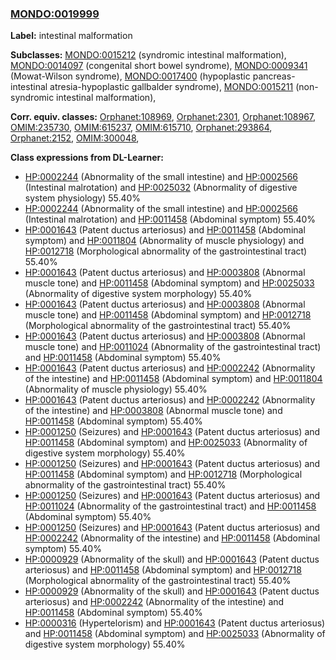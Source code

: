 
### [MONDO:0019999](http://purl.obolibrary.org/obo/MONDO_0019999)
**Label:** intestinal malformation

**Subclasses:** [MONDO:0015212](http://purl.obolibrary.org/obo/MONDO_0015212) (syndromic intestinal malformation), [MONDO:0014097](http://purl.obolibrary.org/obo/MONDO_0014097) (congenital short bowel syndrome), [MONDO:0009341](http://purl.obolibrary.org/obo/MONDO_0009341) (Mowat-Wilson syndrome), [MONDO:0017400](http://purl.obolibrary.org/obo/MONDO_0017400) (hypoplastic pancreas-intestinal atresia-hypoplastic gallbalder syndrome), [MONDO:0015211](http://purl.obolibrary.org/obo/MONDO_0015211) (non-syndromic intestinal malformation), 

**Corr. equiv. classes:** [Orphanet:108969](http://www.orpha.net/ORDO/Orphanet_108969), [Orphanet:2301](http://www.orpha.net/ORDO/Orphanet_2301), [Orphanet:108967](http://www.orpha.net/ORDO/Orphanet_108967), [OMIM:235730](http://purl.obolibrary.org/obo/OMIM_235730), [OMIM:615237](http://purl.obolibrary.org/obo/OMIM_615237), [OMIM:615710](http://purl.obolibrary.org/obo/OMIM_615710), [Orphanet:293864](http://www.orpha.net/ORDO/Orphanet_293864), [Orphanet:2152](http://www.orpha.net/ORDO/Orphanet_2152), [OMIM:300048](http://purl.obolibrary.org/obo/OMIM_300048), 

**Class expressions from DL-Learner:**

- [HP:0002244](http://purl.obolibrary.org/obo/HP_0002244) (Abnormality of the small intestine) and [HP:0002566](http://purl.obolibrary.org/obo/HP_0002566) (Intestinal malrotation) and [HP:0025032](http://purl.obolibrary.org/obo/HP_0025032) (Abnormality of digestive system physiology) 55.40%
- [HP:0002244](http://purl.obolibrary.org/obo/HP_0002244) (Abnormality of the small intestine) and [HP:0002566](http://purl.obolibrary.org/obo/HP_0002566) (Intestinal malrotation) and [HP:0011458](http://purl.obolibrary.org/obo/HP_0011458) (Abdominal symptom) 55.40%
- [HP:0001643](http://purl.obolibrary.org/obo/HP_0001643) (Patent ductus arteriosus) and [HP:0011458](http://purl.obolibrary.org/obo/HP_0011458) (Abdominal symptom) and [HP:0011804](http://purl.obolibrary.org/obo/HP_0011804) (Abnormality of muscle physiology) and [HP:0012718](http://purl.obolibrary.org/obo/HP_0012718) (Morphological abnormality of the gastrointestinal tract) 55.40%
- [HP:0001643](http://purl.obolibrary.org/obo/HP_0001643) (Patent ductus arteriosus) and [HP:0003808](http://purl.obolibrary.org/obo/HP_0003808) (Abnormal muscle tone) and [HP:0011458](http://purl.obolibrary.org/obo/HP_0011458) (Abdominal symptom) and [HP:0025033](http://purl.obolibrary.org/obo/HP_0025033) (Abnormality of digestive system morphology) 55.40%
- [HP:0001643](http://purl.obolibrary.org/obo/HP_0001643) (Patent ductus arteriosus) and [HP:0003808](http://purl.obolibrary.org/obo/HP_0003808) (Abnormal muscle tone) and [HP:0011458](http://purl.obolibrary.org/obo/HP_0011458) (Abdominal symptom) and [HP:0012718](http://purl.obolibrary.org/obo/HP_0012718) (Morphological abnormality of the gastrointestinal tract) 55.40%
- [HP:0001643](http://purl.obolibrary.org/obo/HP_0001643) (Patent ductus arteriosus) and [HP:0003808](http://purl.obolibrary.org/obo/HP_0003808) (Abnormal muscle tone) and [HP:0011024](http://purl.obolibrary.org/obo/HP_0011024) (Abnormality of the gastrointestinal tract) and [HP:0011458](http://purl.obolibrary.org/obo/HP_0011458) (Abdominal symptom) 55.40%
- [HP:0001643](http://purl.obolibrary.org/obo/HP_0001643) (Patent ductus arteriosus) and [HP:0002242](http://purl.obolibrary.org/obo/HP_0002242) (Abnormality of the intestine) and [HP:0011458](http://purl.obolibrary.org/obo/HP_0011458) (Abdominal symptom) and [HP:0011804](http://purl.obolibrary.org/obo/HP_0011804) (Abnormality of muscle physiology) 55.40%
- [HP:0001643](http://purl.obolibrary.org/obo/HP_0001643) (Patent ductus arteriosus) and [HP:0002242](http://purl.obolibrary.org/obo/HP_0002242) (Abnormality of the intestine) and [HP:0003808](http://purl.obolibrary.org/obo/HP_0003808) (Abnormal muscle tone) and [HP:0011458](http://purl.obolibrary.org/obo/HP_0011458) (Abdominal symptom) 55.40%
- [HP:0001250](http://purl.obolibrary.org/obo/HP_0001250) (Seizures) and [HP:0001643](http://purl.obolibrary.org/obo/HP_0001643) (Patent ductus arteriosus) and [HP:0011458](http://purl.obolibrary.org/obo/HP_0011458) (Abdominal symptom) and [HP:0025033](http://purl.obolibrary.org/obo/HP_0025033) (Abnormality of digestive system morphology) 55.40%
- [HP:0001250](http://purl.obolibrary.org/obo/HP_0001250) (Seizures) and [HP:0001643](http://purl.obolibrary.org/obo/HP_0001643) (Patent ductus arteriosus) and [HP:0011458](http://purl.obolibrary.org/obo/HP_0011458) (Abdominal symptom) and [HP:0012718](http://purl.obolibrary.org/obo/HP_0012718) (Morphological abnormality of the gastrointestinal tract) 55.40%
- [HP:0001250](http://purl.obolibrary.org/obo/HP_0001250) (Seizures) and [HP:0001643](http://purl.obolibrary.org/obo/HP_0001643) (Patent ductus arteriosus) and [HP:0011024](http://purl.obolibrary.org/obo/HP_0011024) (Abnormality of the gastrointestinal tract) and [HP:0011458](http://purl.obolibrary.org/obo/HP_0011458) (Abdominal symptom) 55.40%
- [HP:0001250](http://purl.obolibrary.org/obo/HP_0001250) (Seizures) and [HP:0001643](http://purl.obolibrary.org/obo/HP_0001643) (Patent ductus arteriosus) and [HP:0002242](http://purl.obolibrary.org/obo/HP_0002242) (Abnormality of the intestine) and [HP:0011458](http://purl.obolibrary.org/obo/HP_0011458) (Abdominal symptom) 55.40%
- [HP:0000929](http://purl.obolibrary.org/obo/HP_0000929) (Abnormality of the skull) and [HP:0001643](http://purl.obolibrary.org/obo/HP_0001643) (Patent ductus arteriosus) and [HP:0011458](http://purl.obolibrary.org/obo/HP_0011458) (Abdominal symptom) and [HP:0012718](http://purl.obolibrary.org/obo/HP_0012718) (Morphological abnormality of the gastrointestinal tract) 55.40%
- [HP:0000929](http://purl.obolibrary.org/obo/HP_0000929) (Abnormality of the skull) and [HP:0001643](http://purl.obolibrary.org/obo/HP_0001643) (Patent ductus arteriosus) and [HP:0002242](http://purl.obolibrary.org/obo/HP_0002242) (Abnormality of the intestine) and [HP:0011458](http://purl.obolibrary.org/obo/HP_0011458) (Abdominal symptom) 55.40%
- [HP:0000316](http://purl.obolibrary.org/obo/HP_0000316) (Hypertelorism) and [HP:0001643](http://purl.obolibrary.org/obo/HP_0001643) (Patent ductus arteriosus) and [HP:0011458](http://purl.obolibrary.org/obo/HP_0011458) (Abdominal symptom) and [HP:0025033](http://purl.obolibrary.org/obo/HP_0025033) (Abnormality of digestive system morphology) 55.40%


